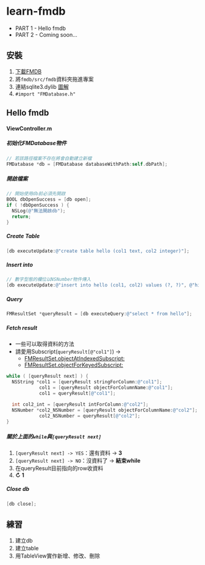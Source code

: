 # learn-fmdb
- PART 1 - Hello fmdb
- PART 2 - Coming soon...

## 安裝
1. <a href="https://github.com/ccgus/fmdb" target="_blank">下載FMDB</a>
2. 將`fmdb/src/fmdb`資料夾拖進專案
3. 連結sqlite3.dylib <a href="https://raw.githubusercontent.com/iampaul83/learn-fmdb/master/imgs-for-md/img1.png" target="_blank">圖解</a>
4. `#import "FMDatabase.h"`

## Hello fmdb
#### ViewController.m
##### 初始化FMDatabase物件
```Objective-C
// 若該路徑檔案不存在將會自動建立新檔
FMDatabase *db = [FMDatabase databaseWithPath:self.dbPath];
```
##### 開啟檔案
```Objective-C
// 開始使用db前必須先開啟
BOOL dbOpenSuccess = [db open];
if ( !dbOpenSuccess ) {
  NSLog(@"無法開啟db");
  return;
}
```
##### Create Table
```Objective-C
[db executeUpdate:@"create table hello (col1 text, col2 integer)"];
```
##### Insert into
```Objective-C
// 數字型態的欄位以NSNumber物件傳入
[db executeUpdate:@"insert into hello (col1, col2) values (?, ?)", @"hihi", @123];
```
##### Query
```Objective-C
FMResultSet *queryResult = [db executeQuery:@"select * from hello"];
```
##### Fetch result
* 一些可以取得資料的方法
* 請愛用Subscript(`queryResult[@"col1"]`) ->
  * <a href="http://ccgus.github.io/fmdb/html/Classes/FMResultSet.html#//api/name/objectAtIndexedSubscript:" target="_blank">FMResultSet.objectAtIndexedSubscript:</a>
  * <a href="http://ccgus.github.io/fmdb/html/Classes/FMResultSet.html#//api/name/objectForKeyedSubscript:" target="_blank">FMResultSet.objectForKeyedSubscript:</a>

```Objective-C
while ( [queryResult next] ) {
  NSString *col1 = [queryResult stringForColumn:@"col1"];
            col1 = [queryResult objectForColumnName:@"col1"];
            col1 = queryResult[@"col1"];
  
  int col2_int = [queryResult intForColumn:@"col2"];
  NSNumber *col2_NSNumber = [queryResult objectForColumnName:@"col2"];
            col2_NSNumber = queryResult[@"col2"];
}
```
##### 關於上面的` while `與` [queryResult next] `
1. ` [queryResult next] -> YES `：還有資料 -> **3**
2. ` [queryResult next] -> NO `：沒資料了 -> **結束while**
3. 在queryResult目前指向的row收資料
4. **↻ 1**

##### Close db
```Objective-C
[db close];
```

## 練習
1. 建立db
2. 建立table
3. 用TableView實作新增、修改、刪除
